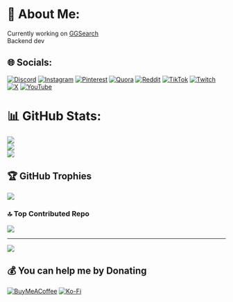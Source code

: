 # 💫 About Me:
Currently working on [GGSearch](https://ggsearch.eu.org)<br>Backend dev


## 🌐 Socials:
[![Discord](https://img.shields.io/badge/Discord-%237289DA.svg?logo=discord&logoColor=white)](https://discord.gg/bG3C6tPzXF) [![Instagram](https://img.shields.io/badge/Instagram-%23E4405F.svg?logo=Instagram&logoColor=white)](https://instagram.com/gglvxd) [![Pinterest](https://img.shields.io/badge/Pinterest-%23E60023.svg?logo=Pinterest&logoColor=white)](https://pinterest.com/gglvxd) [![Quora](https://img.shields.io/badge/Quora-%23B92B27.svg?logo=Quora&logoColor=white)](https://quora.com/profile/gglvxd) [![Reddit](https://img.shields.io/badge/Reddit-%23FF4500.svg?logo=Reddit&logoColor=white)](https://reddit.com/user/gglvxd) [![TikTok](https://img.shields.io/badge/TikTok-%23000000.svg?logo=TikTok&logoColor=white)](https://tiktok.com/@gglvxd) [![Twitch](https://img.shields.io/badge/Twitch-%239146FF.svg?logo=Twitch&logoColor=white)](https://twitch.tv/gglvxd) [![X](https://img.shields.io/badge/X-black.svg?logo=X&logoColor=white)](https://x.com/notgglvxd) [![YouTube](https://img.shields.io/badge/YouTube-%23FF0000.svg?logo=YouTube&logoColor=white)](https://youtube.com/@gglvxd) 

# 📊 GitHub Stats:
![](https://github-readme-stats.vercel.app/api?username=GGLVXD&theme=dark&hide_border=false&include_all_commits=true&count_private=true)<br/>
![](https://github-readme-streak-stats.herokuapp.com/?user=GGLVXD&theme=dark&hide_border=false)<br/>
![](https://github-readme-stats.vercel.app/api/top-langs/?username=GGLVXD&theme=dark&hide_border=false&include_all_commits=true&count_private=true&layout=compact&langs_count=200)

## 🏆 GitHub Trophies
![](https://github-profile-trophy.vercel.app/?username=GGLVXD&theme=radical&no-frame=false&no-bg=false&margin-w=4)

### 🔝 Top Contributed Repo
![](https://github-contributor-stats.vercel.app/api?username=GGLVXD&limit=5&theme=radical&combine_all_yearly_contributions=true)

---
[![](https://visitcount.itsvg.in/api?id=GGLVXD&icon=1&color=12)](https://visitcount.itsvg.in)

  ## 💰 You can help me by Donating
  [![BuyMeACoffee](https://img.shields.io/badge/Buy%20Me%20a%20Coffee-ffdd00?style=for-the-badge&logo=buy-me-a-coffee&logoColor=black)](https://buymeacoffee.com/gglvxd) [![Ko-Fi](https://img.shields.io/badge/Ko--fi-F16061?style=for-the-badge&logo=ko-fi&logoColor=white)](https://ko-fi.com/gglvxd) 

  
<!-- Proudly created with GPRM ( https://gprm.itsvg.in ) -->
